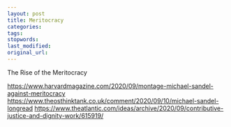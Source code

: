 ```yaml
---
layout: post
title: Meritocracy
categories:
tags:
stopwords:
last_modified:
original_url:
---
```


<!--more-->

The Rise of the Meritocracy

https://www.harvardmagazine.com/2020/09/montage-michael-sandel-against-meritocracy
https://www.theosthinktank.co.uk/comment/2020/09/10/michael-sandel-longread
https://www.theatlantic.com/ideas/archive/2020/09/contributive-justice-and-dignity-work/615919/

